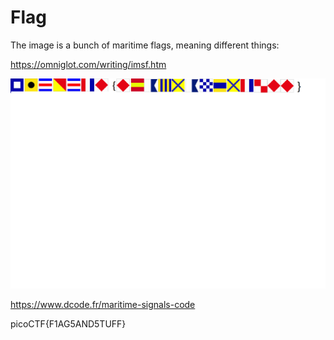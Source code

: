# Flag

The image is a bunch of maritime flags, meaning different things: 

https://omniglot.com/writing/imsf.htm

![flag](flag.png)

https://www.dcode.fr/maritime-signals-code

picoCTF{F1AG5AND5TUFF}